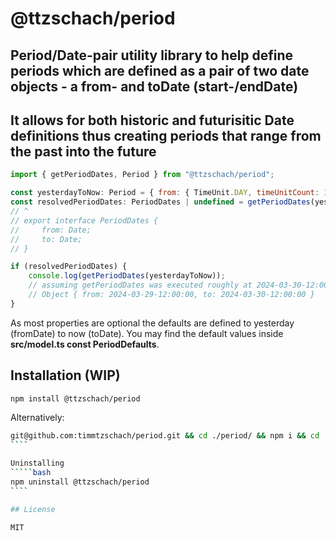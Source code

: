 # @ttzschach/period

## Period/Date-pair utility library to help define periods which are defined as a pair of two date objects - a from- and toDate (start-/endDate)

## It allows for both historic and futurisitic Date definitions thus creating periods that range from the past into the future

````js
import { getPeriodDates, Period } from "@ttzschach/period";

const yesterdayToNow: Period = { from: { TimeUnit.DAY, timeUnitCount: 1, timeDirection: TimeDirection.PAST } }; // 'to' defaults to the current Date (now)
const resolvedPeriodDates: PeriodDates | undefined = getPeriodDates(yesterdayToNow);
// ^
// export interface PeriodDates {
//     from: Date;
//     to: Date;
// }

if (resolvedPeriodDates) {
    console.log(getPeriodDates(yesterdayToNow));
    // assuming getPeriodDates was executed roughly at 2024-03-30-12:00:00 it would output the following:
    // Object { from: 2024-03-29-12:00:00, to: 2024-03-30-12:00:00 }
}
````

As most properties are optional the defaults are defined to yesterday (fromDate) to now (toDate).
You may find the default values inside **src/model.ts const PeriodDefaults**.

## Installation (WIP)

````bash
npm install @ttzschach/period
````

Alternatively:

`````bash
git@github.com:timmtzschach/period.git && cd ./period/ && npm i && cd ../ && npm i --save-dev ./period/
````

Uninstalling
`````bash
npm uninstall @ttzschach/period
````

## License

MIT
